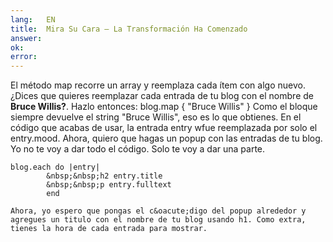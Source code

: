 ```yaml
---
lang:   EN
title:  Mira Su Cara — La Transformación Ha Comenzado
answer: 
ok:     
error:  
---
```


El m&eacute;todo map recorre un array y reemplaza cada &iacute;tem con algo nuevo. &iquest;Dices que quieres reemplazar cada entrada de tu blog
        con el nombre de __Bruce Willis?__. Hazlo entonces: blog.map { "Bruce Willis" }
    Como el bloque siempre devuelve el string "Bruce Willis", eso es lo que obtienes. En el c&oacute;digo que acabas de usar, la entrada entry wfue reemplazada
        por solo el entry.mood.
    Ahora, quiero que hagas un popup con las entradas de tu blog. Yo no te voy a
                dar todo el c&oacute;digo. Solo te voy a dar una parte.
    
    blog.each do |entry|
            &nbsp;&nbsp;h2 entry.title
            &nbsp;&nbsp;p entry.fulltext
            end
    
    Ahora, yo espero que pongas el c&oacute;digo del popup alrededor y agregues un titulo con el nombre de tu blog usando h1. Como extra, tienes la hora de cada entrada para mostrar.
